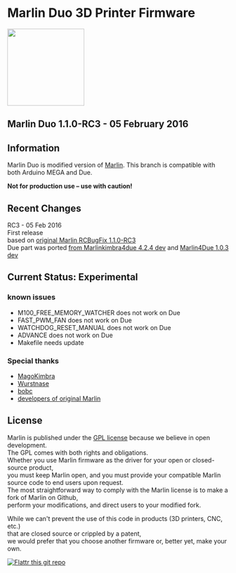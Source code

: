# Marlin Duo 3D Printer Firmware
<img align="top" width=175 src="Documentation/Logo/Marlin%20Logo%20GitHub.png" />

## Marlin Duo 1.1.0-RC3 - 05 February 2016

## Information
Marlin Duo is modified version of [Marlin](https://github.com/MarlinFirmware/Marlin/tree/RCBugFix).
This branch is compatible with both Arduino MEGA and Due. 

__Not for production use – use with caution!__

## Recent Changes
RC3 - 05 Feb 2016<br>
      First release<br>
	  based on [original Marlin RCBugFix 1.1.0-RC3](https://github.com/MarlinFirmware/Marlin/tree/RCBugFix)<br>
      Due part was ported [from Marlinkimbra4due 4.2.4 dev](https://github.com/MagoKimbra/MarlinKimbra4due) and [Marlin4Due 1.0.3 dev](https://github.com/Wurstnase/Marlin4Due)<br>

## Current Status: Experimental

### known issues
* M100_FREE_MEMORY_WATCHER does not work on Due
* FAST_PWM_FAN does not work on Due
* WATCHDOG_RESET_MANUAL does not work on Due
* ADVANCE does not work on Due
* Makefile needs update

### Special thanks
* [MagoKimbra](https://github.com/MagoKimbra)
* [Wurstnase](https://github.com/Wurstnase)
* [bobc](https://github.com/bobc)
* [developers of original Marlin](https://github.com/MarlinFirmware)

## License

Marlin is published under the [GPL license](/LICENSE) because we believe in open development.<br>
The GPL comes with both rights and obligations.<br>
Whether you use Marlin firmware as the driver for your open or closed-source product,<br>
you must keep Marlin open, and you must provide your compatible Marlin source code to end users upon request.<br>
The most straightforward way to comply with the Marlin license is to make a fork of Marlin on Github,<br>
perform your modifications, and direct users to your modified fork.<br>

While we can't prevent the use of this code in products (3D printers, CNC, etc.)<br>
that are closed source or crippled by a patent,<br>
we would prefer that you choose another firmware or, better yet, make your own.<br>

[![Flattr this git repo](http://api.flattr.com/button/flattr-badge-large.png)](https://flattr.com/submit/auto?user_id=ErikZalm&url=https://github.com/MarlinFirmware/Marlin&title=Marlin&language=&tags=github&category=software)
